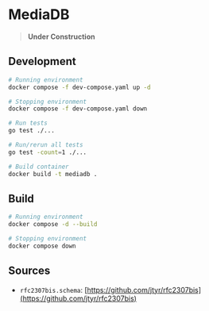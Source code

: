 # MediaDB

> **Under Construction**

## Development

```bash
# Running environment
docker compose -f dev-compose.yaml up -d

# Stopping environment
docker compose -f dev-compose.yaml down

# Run tests
go test ./...

# Run/rerun all tests
go test -count=1 ./...

# Build container
docker build -t mediadb .
```

## Build

```bash
# Running environment
docker compose -d --build

# Stopping environment
docker compose down
```

## Sources

- `rfc2307bis.schema`: [https://github.com/jtyr/rfc2307bis](https://github.com/jtyr/rfc2307bis)

